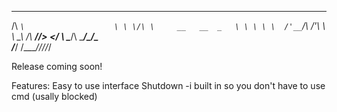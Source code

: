  ____                     
/\  _`\                   
\ \ \/\ \     __   __  _  
 \ \ \ \ \  /'__`\/\ \/'\ 
  \ \ \_\ \/\  __/\/>  </ 
   \ \____/\ \____\/\_/\_\
    \/___/  \/____/\//\/_/
                          
                         
                         
Release coming soon!

Features:
Easy to use interface
Shutdown -i built in so you don't have to use cmd (usally blocked)
